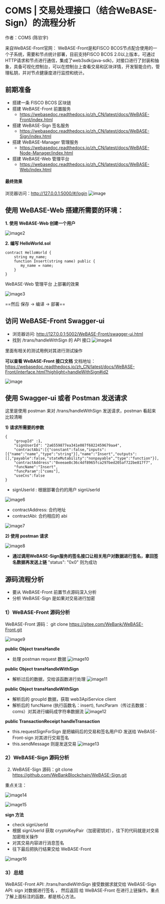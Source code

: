 # COMS | 交易处理接口（结合WeBASE-Sign）的流程分析

作者：COMS (陈钦宇)

来自WeBASE-Front官网：
WeBASE-Front是和FISCO BCOS节点配合使用的一个子系统，需要和节点统计部署，目前支持FISCO BCOS 2.0以上版本，可通过HTTP请求和节点进行通信，集成了web3sdk(java-sdk)，对接口进行了封装和抽象，具备可视化控制台，可以在控制台上查看交易和区块详情，开发智能合约，管理私钥，并对节点健康度进行监控和统计。

## 前期准备
- 搭建一条 FISCO BCOS 区块链
- 搭建 WeBASE-Front 前置服务
    - https://webasedoc.readthedocs.io/zh_CN/latest/docs/WeBASE-Front/index.html 
- 搭建 WeBASE-Sign 签名服务
    - https://webasedoc.readthedocs.io/zh_CN/latest/docs/WeBASE-Sign/index.html 
- 搭建 WeBASE-Manager 管理服务
    - https://webasedoc.readthedocs.io/zh_CN/latest/docs/WeBASE-Node-Manager/index.html  
- 搭建 WeBASE-Web 管理平台
  - https://webasedoc.readthedocs.io/zh_CN/latest/docs/WeBASE-Web/index.html 

#### 最终效果
浏览器访问：http://127.0.0.1:5000/#/login
![image](https://user-images.githubusercontent.com/39053440/163217202-072b29fd-8d51-4480-bfca-bddecffb732d.png)


## 使用 WeBASE-Web 搭建所需要的环境：
**1. 使用 WeBASE-Web 创建一个用户**

![image2](https://user-images.githubusercontent.com/39053440/163217295-8d6f0325-c287-4e93-998e-c9936a23f192.png)

**2. 编写 HelloWorld.sol**
```
contract HelloWorld {
    string my_name;
    function Insert(string name) public {
       my_name = name;
    }
}
```
 WeBASE-Web 管理平台 上部署的效果
 
![image3](https://user-images.githubusercontent.com/39053440/163217306-07d97aa0-f2f4-49f7-a7a8-9d12ddf7924c.png)

==然后 保存 -> 编译 -> 部署==

## 访问 WeBASE-Front Swagger-ui 
- 浏览器访问: http://127.0.0.1:5002/WeBASE-Front/swagger-ui.html
- 找到 /trans/handleWithSign 的 API 接口
![image4](https://user-images.githubusercontent.com/39053440/163217422-795d75b1-9d25-462e-af7d-890f422a34fb.png)

里面有相关的测试用例对其进行测试操作

**可以查看 WeBASE-Front 接口文档**
文档地址：https://webasedoc.readthedocs.io/zh_CN/latest/docs/WeBASE-Front/interface.html?highlight=handleWithSign#id2

![image](https://user-images.githubusercontent.com/39053440/163298191-253fc756-fca4-434e-83e4-bee630fec745.png)

## 使用 Swagger-ui 或者 Postman 发送请求
这里是使用 postman 来对 /trans/handleWithSign 发送请求，postman 看起来比较清晰

**1) 请求所需要的参数**
```
{
    "groupId" :1,
    "signUserId": "2a6559877ea341e087f6822459679aa4", 
    "contractAbi":[{"constant":false,"inputs":[{"name":"name","type":"string"}],"name":"Insert","outputs":[],"payable":false,"stateMutability":"nonpayable","type":"function"}],
    "contractAddress":"0xeeae8c36c4df8965fca297bed205af722be817f7",
    "funcName":"Insert",
    "funcParam":["coms"],
    "useCns":false
}

```
- signUserId : 根据部署合约的用户 signUserId 

![image6](https://user-images.githubusercontent.com/39053440/163217603-5e0bf4d7-277b-4db2-8237-125c740d1ed6.png)

- contractAddress: 合约地址
- contractAbi: 合约相应的 abi

![image7](https://user-images.githubusercontent.com/39053440/163217693-7671da17-c3ed-44e2-a1a9-066071f7331f.png)


**2) 使用 postman 请求**

![image8](https://user-images.githubusercontent.com/39053440/163217760-b711025c-577e-4afb-94fe-23ba53b8b915.png)

- **通过调用WeBASE-Sign服务的签名接口让相关用户对数据进行签名，拿回签名数据再发送上链** "status": "0x0" 则为成功

## 源码流程分析

- 要从 WeBASE-Front 前置节点源码深入分析
- 分析 WeBASE-Sign 是如果对交易进行加密

### 1）WeBASE-Front 源码分析
WeBASE-Front 源码：
git clone https://gitee.com/WeBank/WeBASE-Front.git

![image9](https://user-images.githubusercontent.com/39053440/163217828-345e1945-6407-42a2-ac65-204ea4986219.png)

**public Object transHandle**
- 处理 postman request 数据
![image10](https://user-images.githubusercontent.com/39053440/163217903-7eadea74-b674-4355-937b-b9fbe89a6a8d.png)

**public Object transHandleWithSign**
- 解析过后的数据，交给该函数进行处理
![image11](https://user-images.githubusercontent.com/39053440/163218144-96e52148-a7a0-4672-949f-233ca1a07209.png)

**public Object transHandleWithSign**
- 解析后的 groupId 数据，获取 web3ApiService client
- 解析后的  funcName (执行函数名：insert), funcParam（传过去数据：coms）对其进行编码成字符串数据流
![image12](https://user-images.githubusercontent.com/39053440/163218123-bec1277b-a9e8-4cc5-a972-b2279d3d50a1.png)

**public TransactionReceipt handleTransaction**
- this.requestSignForSign 是把编码后的交易和签名用户ID 发送给 WeBASE-Front-sign 对其进行交易签名
- this.sendMessage 则是发送交易
![image13](https://user-images.githubusercontent.com/39053440/163218205-32572d7b-b3d1-43e4-8b45-853c27082201.png)



### 2）WeBASE-Sign 源码分析
2. WeBASE-Sign 源码：git clone https://github.com/WeBankBlockchain/WeBASE-Sign.git

重点关注：

![image14](https://user-images.githubusercontent.com/39053440/163218332-20c4340b-b904-4fc2-b4e4-c20c9a36b98e.png)


![image15](https://user-images.githubusercontent.com/39053440/163218342-543867ba-a422-4c26-87be-3afd29af7090.png)


**sign 方法**
- check signUserId
- 根据 signUserId 获取 cryptoKeyPair（加密密钥对），往下的代码就是对交易加密相关操作
- 对其交易内容进行消息签名
- 往下最后把执行结果交给 WeBASE-Front

![image16](https://user-images.githubusercontent.com/39053440/163218367-07cd6856-4dbf-4aa6-9c06-e20cf19a5450.png)


### 3）总结
  WeBASE-Front API: /trans/handleWithSign 接受数据求就交给 WeBASE-Sign API: sign 对数据进行签名 ， 然后返回
  给  WeBASE-Front 在进行上链操作。重点了解上面标注的函数，都是核心方法。
